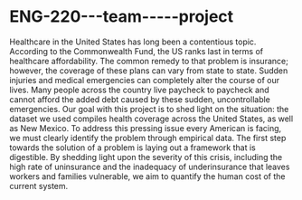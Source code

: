 # ENG-220---team-----project

Healthcare in the United States has long been a contentious topic. According to the Commonwealth Fund, the US ranks last in terms of healthcare affordability. The common remedy to that problem is insurance; however, the coverage of these plans can vary from state to state. Sudden injuries and medical emergencies can completely alter the course of our lives. Many people across the country live paycheck to paycheck and cannot afford the added debt caused by these sudden, uncontrollable emergencies. Our goal with this project is to shed light on the situation: the dataset we used compiles health coverage across the United States, as well as New Mexico. To address this pressing issue every American is facing, we must clearly identify the problem through empirical data. The first step towards the solution of a problem is laying out a framework that is digestible. By shedding light upon the severity of this crisis, including the high rate of uninsurance and the inadequacy of underinsurance that leaves workers and families vulnerable, we aim to quantify the human cost of the current system.